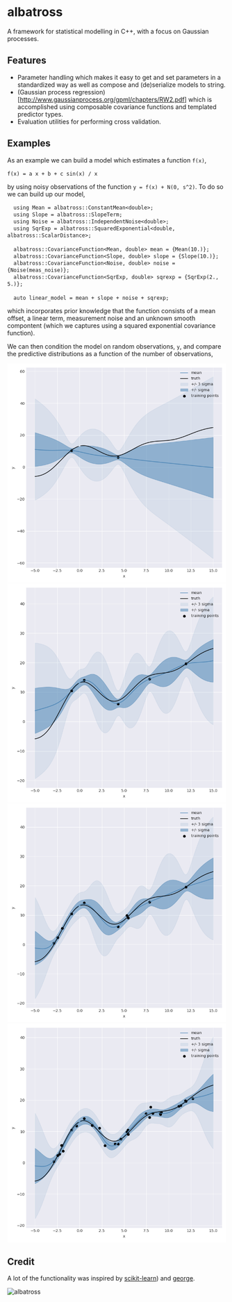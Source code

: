 # albatross
A framework for statistical modelling in C++, with a focus on Gaussian processes.

## Features
 * Parameter handling which makes it easy to get and set parameters in a standardized way  as well as compose and (de)serialize models to string.
 * (Gaussian process regression)[http://www.gaussianprocess.org/gpml/chapters/RW2.pdf] which is accomplished using composable covariance functions and templated predictor types.
 * Evaluation utilities for performing cross validation.

## Examples

As an example we can build a model which estimates a function `f(x)`,
```
f(x) = a x + b + c sin(x) / x
```
by using noisy observations of the function `y = f(x) + N(0, s^2)`.  To do so we can build up our model,
```
  using Mean = albatross::ConstantMean<double>;
  using Slope = albatross::SlopeTerm;
  using Noise = albatross::IndependentNoise<double>;
  using SqrExp = albatross::SquaredExponential<double, albatross::ScalarDistance>;

  albatross::CovarianceFunction<Mean, double> mean = {Mean(10.)};
  albatross::CovarianceFunction<Slope, double> slope = {Slope(10.)};
  albatross::CovarianceFunction<Noise, double> noise = {Noise(meas_noise)};
  albatross::CovarianceFunction<SqrExp, double> sqrexp = {SqrExp(2., 5.)};

  auto linear_model = mean + slope + noise + sqrexp;
```
which incorporates prior knowledge that the function consists of a mean offset, a linear term, measurement noise and an unknown smooth compontent (which we captures using a squared exponential covariance function).

We can then condition the model on random observations, `y`, and compare the predictive distributions as a function of the number of observations,

![2](https://github.com/swift-nav/albatross/blob/master/examples/sinc_function_2.png)
![5](https://github.com/swift-nav/albatross/blob/master/examples/sinc_function_5.png)
![10](https://github.com/swift-nav/albatross/blob/master/examples/sinc_function_10.png)
![30](https://github.com/swift-nav/albatross/blob/master/examples/sinc_function_30.png)

 ## Credit
 A lot of the functionality was inspired by [scikit-learn](https://github.com/scikit-learn/scikit-learn)) and [george](https://github.com/dfm/george).

![albatross](https://static.fjcdn.com/gifs/Albatross_408ca5_5434150.gif)

